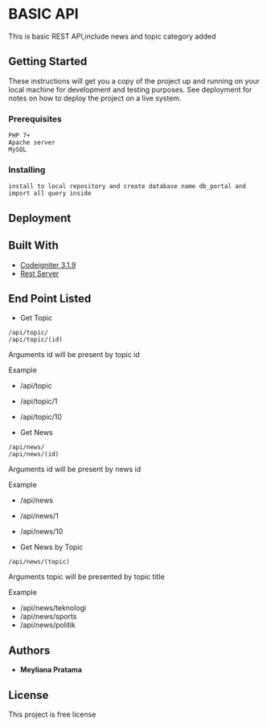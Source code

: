 # BASIC API

This is basic REST API,include news and topic category added 

## Getting Started

These instructions will get you a copy of the project up and running on your local machine for development and testing purposes. See deployment for notes on how to deploy the project on a live system.

### Prerequisites

```
PHP 7+
Apache server
MySQL
```

### Installing

```
install to local repository and create database name db_portal and import all query inside
```

## Deployment
## Built With

* [Codeigniter 3.1.9](https://www.codeigniter.com/)
* [Rest Server](https://github.com/chriskacerguis/codeigniter-restserver)

## End Point Listed

* Get Topic
```
/api/topic/
/api/topic/(id)
```
Arguments
id   will be present by topic id

Example
* /api/topic
* /api/topic/1
* /api/topic/10


* Get News
```
/api/news/
/api/news/(id)
```
Arguments
id  will be present by news id

Example
* /api/news
* /api/news/1
* /api/news/10


* Get News by Topic
```
/api/news/(topic)
```
Arguments
topic will be presented by topic title

Example
* /api/news/teknologi
* /api/news/sports
* /api/news/politik



## Authors

* **Meyliana Pratama**

## License

This project is free license